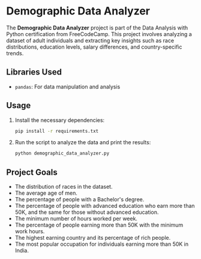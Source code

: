 # Demographic Data Analyzer

The **Demographic Data Analyzer** project is part of the Data Analysis with Python certification from FreeCodeCamp. This project involves analyzing a dataset of adult individuals and extracting key insights such as race distributions, education levels, salary differences, and country-specific trends.

## Libraries Used
- `pandas`: For data manipulation and analysis


## Usage

1. Install the necessary dependencies:
   ```bash
   pip install -r requirements.txt
2. Run the script to analyze the data and print the results:
   ```bash
   python demographic_data_analyzer.py

## Project Goals
- The distribution of races in the dataset.
- The average age of men.
- The percentage of people with a Bachelor's degree.
- The percentage of people with advanced education who earn more than 50K, and the same for those without advanced education.
- The minimum number of hours worked per week.
- The percentage of people earning more than 50K with the minimum work hours.
- The highest earning country and its percentage of rich people.
- The most popular occupation for individuals earning more than 50K in India.

